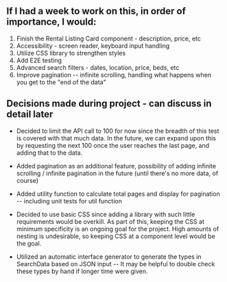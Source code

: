 ## If I had a week to work on this, in order of importance, I would:

1. Finish the Rental Listing Card component - description, price, etc
1. Accessibility - screen reader, keyboard input handling
1. Utilize CSS library to strengthen styles
1. Add E2E testing
1. Advanced search filters - dates, location, price, beds, etc
1. Improve pagination -- infinite scrolling, handling what happens when you get to the "end of the data"


## Decisions made during project - can discuss in detail later
*  Decided to limit the API call to 100 for now since the breadth of this test is covered with that much data. In the future, we can expand upon this by requesting the next 100 once the user reaches the last page, and adding that to the data.

*  Added pagination as an additional feature, possibility of adding infinite scrolling / infinite pagination in the future (until there's no more data, of course)

*  Added utility function to calculate total pages and display for pagination -- including unit tests for util function

*  Decided to use basic CSS since adding a library with such little requirements would be overkill. As part of this, keeping the CSS at minimum specificity is an ongoing goal for the project. High amounts of nesting is undesirable, so keeping CSS at a component level would be the goal.

*  Utilized an automatic interface generator to generate the types in SearchData based on JSON input -- It may be helpful to double check these types by hand if longer time were given.